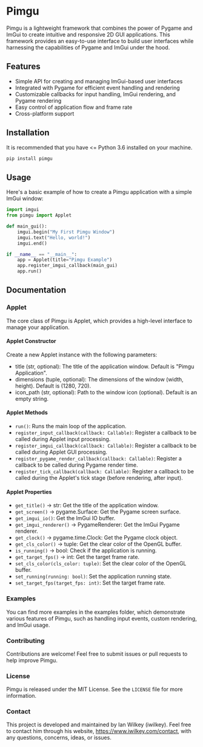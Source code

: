 # Pimgu

Pimgu is a lightweight framework that combines the power of Pygame and ImGui to create intuitive and responsive 2D GUI applications. This framework provides an easy-to-use interface to build user interfaces while harnessing the capabilities of Pygame and ImGui under the hood.

## Features

- Simple API for creating and managing ImGui-based user interfaces
- Integrated with Pygame for efficient event handling and rendering
- Customizable callbacks for input handling, ImGui rendering, and Pygame rendering
- Easy control of application flow and frame rate
- Cross-platform support

## Installation

It is recommended that you have <= Python 3.6 installed on your machine.

``` bash
pip install pimgu
```

## Usage

Here's a basic example of how to create a Pimgu application with a simple ImGui window:

``` python
import imgui
from pimgu import Applet

def main_gui():
    imgui.begin("My First Pimgu Window")
    imgui.text("Hello, world!")
    imgui.end()

if __name__ == "__main__":
    app = Applet(title="Pimgu Example")
    app.register_imgui_callback(main_gui)
    app.run()
```

## Documentation

### Applet

The core class of Pimgu is Applet, which provides a high-level interface to manage your application.

#### Applet Constructor

Create a new Applet instance with the following parameters:

- title (str, optional): The title of the application window. Default is "Pimgu Application".
- dimensions (tuple, optional): The dimensions of the window (width, height). Default is (1280, 720).
- icon_path (str, optional): Path to the window icon (optional). Default is an empty string.

#### Applet Methods

- `run()`: Runs the main loop of the application.
- `register_input_callback(callback: Callable)`: Register a callback to be called during Applet input processing.
- `register_imgui_callback(callback: Callable)`: Register a callback to be called during Applet GUI processing.
- `register_pygame_render_callback(callback: Callable)`: Register a callback to be called during Pygame render time.
- `register_tick_callback(callback: Callable)`: Register a callback to be called during the Applet's tick stage (before rendering, after input).

#### Applet Properties

- `get_title()` -> str: Get the title of the application window.
- `get_screen()` -> pygame.Surface: Get the Pygame screen surface.
- `get_imgui_io()`: Get the ImGui IO buffer.
- `get_imgui_renderer()` -> PygameRenderer: Get the ImGui Pygame renderer.
- `get_clock()` -> pygame.time.Clock: Get the Pygame clock object.
- `get_cls_color()` -> tuple: Get the clear color of the OpenGL buffer.
- `is_running()` -> bool: Check if the application is running.
- `get_target_fps()` -> int: Get the target frame rate.
- `set_cls_color(cls_color: tuple)`: Set the clear color of the OpenGL buffer.
- `set_running(running: bool)`: Set the application running state.
- `set_target_fps(target_fps: int)`: Set the target frame rate.

### Examples

You can find more examples in the examples folder, which demonstrate various features of Pimgu, such as handling input events, custom rendering, and ImGui usage.

### Contributing

Contributions are welcome! Feel free to submit issues or pull requests to help improve Pimgu.

### License

Pimgu is released under the MIT License. See the `LICENSE` file for more information.

### Contact

This project is developed and maintained by Ian Wilkey (iwilkey). Feel free to contact him through his website, https://www.iwilkey.com/contact, with any questions, concerns, ideas, or issues.